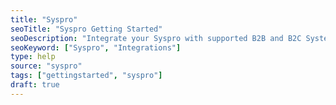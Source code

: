 ```yaml
---
title: "Syspro"
seoTitle: "Syspro Getting Started"
seoDescription: "Integrate your Syspro with supported B2B and B2C Systems through Stock2Shop"
seoKeyword: ["Syspro", "Integrations"]
type: help
source: "syspro"
tags: ["gettingstarted", "syspro"]
draft: true
---
```

